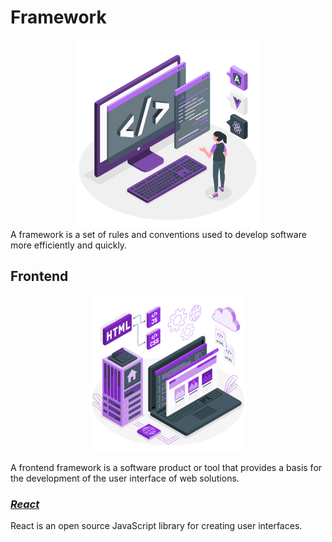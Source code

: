 # Framework

<center>
  <img src="./assets/svg/framework.svg" alt="Framework" height="300px"/>
</center>
A framework is a set of rules and conventions used to develop software more efficiently and quickly.

## Frontend

<center>
  <img src="./assets/svg/frontend.svg" alt="Framework" height="250px"/>
</center>

A frontend framework is a software product or tool that provides a basis for the development of the user interface of web solutions.

### _[React](./docs/react.md)_

React is an open source JavaScript library for creating user interfaces.

<!-- color svg: #902CDD -->
